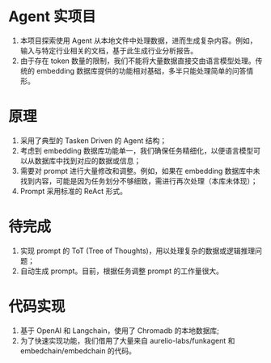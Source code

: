 # Agent 实项目
1. 本项目探索使用 Agent 从本地文件中处理数据，进而生成复杂内容。例如，输入与特定行业相关的文档，基于此生成行业分析报告。
2. 由于存在 token 数量的限制，我们不能将大量数据直接交由语言模型处理。传统的 embedding 数据库提供的功能相对基础，多半只能处理简单的问答情形。

# 原理
1. 采用了典型的 Tasken Driven 的 Agent 结构；
2. 考虑到 embedding 数据库功能单一，我们确保任务精细化，以便语言模型可以从数据库中找到对应的数据或信息；
3. 需要对 prompt 进行大量修改和调整。例如，如果在 embedding 数据库中未找到内容，可能是因为任务划分不够细致，需进行再次处理（本库未体现）；
4. Prompt 采用标准的 ReAct 形式。

# 待完成
1. 实现 prompt 的 ToT (Tree of Thoughts)，用以处理复杂的数据或逻辑推理问题；
2. 自动生成 prompt。目前，根据任务调整 prompt 的工作量很大。

# 代码实现
1. 基于 OpenAI 和 Langchain，使用了 Chromadb 的本地数据库;
2. 为了快速实现功能，我们借用了大量来自 aurelio-labs/funkagent 和 embedchain/embedchain 的代码。



